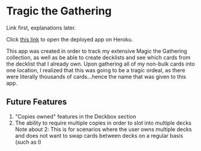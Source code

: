 # Tragic the Gathering

Link first, explanations later.

Click [this link](https://peaceful-dusk-06206.herokuapp.com/home) to open the deployed app on Heroku. 

This app was created in order to track my extensive Magic the Gathering collection, as well as be able to create decklists and see which cards from the decklist that I already own. Upon gathering all of my non-bulk cards into one location, I realized that this was going to be a tragic ordeal, as there were literally thousands of cards...hence the name that was given to this app.

## Future Features

1. "Copies owned" features in the Deckbox section
2. The ability to require multiple copies in order to slot into multiple decks
Note about 2: This is for scenarios where the user owns multiple decks and does not want to swap cards between decks on a regular basis (such as I)
